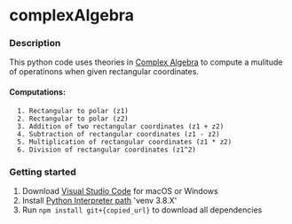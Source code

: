 # complexAlgebra

### Description
This python code uses theories in [Complex Algebra](https://tutorial.math.lamar.edu/classes/alg/ComplexNumbers.aspx) to compute a mulitude of operatinons when given rectangular coordinates.
####  Computations:
      1. Rectangular to polar (z1)
      2. Rectangular to polar (z2)
      3. Addition of two rectangular coordinates (z1 + z2)
      4. Subtraction of rectangular coordinates (z1 - z2)
      5. Multiplication of rectangular coordinates (z1 * z2)
      6. Division of rectangular coordinates (z1^2)
### Getting started
  1. Download [Visual Studio Code](https://code.visualstudio.com/download) for macOS or Windows 
  2. Install [Python Interpreter path](https://code.visualstudio.com/docs/python/python-tutorial) 'venv 3.8.X'
  3. Run ```npm install git+{copied_url}``` to download all dependencies
 
